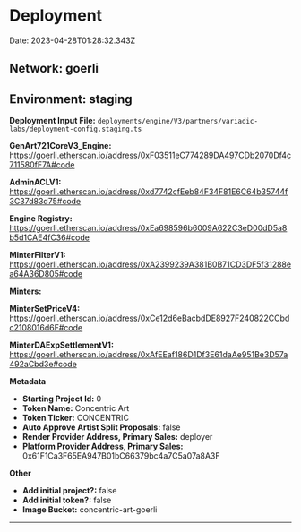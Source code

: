 
# Deployment

Date: 2023-04-28T01:28:32.343Z

## **Network:** goerli

## **Environment:** staging

**Deployment Input File:** `deployments/engine/V3/partners/variadic-labs/deployment-config.staging.ts`

**GenArt721CoreV3_Engine:** https://goerli.etherscan.io/address/0xF03511eC774289DA497CDb2070Df4c711580fF7A#code

**AdminACLV1:** https://goerli.etherscan.io/address/0xd7742cfEeb84F34F81E6C64b35744f3C37d83d75#code

**Engine Registry:** https://goerli.etherscan.io/address/0xEa698596b6009A622C3eD00dD5a8b5d1CAE4fC36#code

**MinterFilterV1:** https://goerli.etherscan.io/address/0xA2399239A381B0B71CD3DF5f31288ea64A36D805#code

**Minters:**

**MinterSetPriceV4:** https://goerli.etherscan.io/address/0xCe12d6eBacbdDE8927F240822CCbdc2108016d6F#code

**MinterDAExpSettlementV1:** https://goerli.etherscan.io/address/0xAfEEaf186D1Df3E61daAe951Be3D57a492aCbd3e#code



**Metadata**

- **Starting Project Id:** 0
- **Token Name:** Concentric Art
- **Token Ticker:** CONCENTRIC
- **Auto Approve Artist Split Proposals:** false
- **Render Provider Address, Primary Sales:** deployer
- **Platform Provider Address, Primary Sales:** 0x61F1Ca3F65EA947B01bC66379bc4a7C5a07a8A3F

**Other**

- **Add initial project?:** false
- **Add initial token?:** false
- **Image Bucket:** concentric-art-goerli

---

